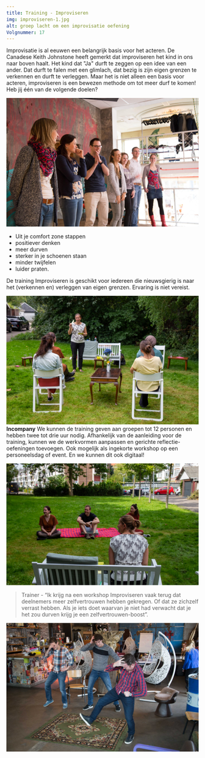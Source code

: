 ```yaml
---
title: Training - Improviseren
img: improviseren-1.jpg
alt: groep lacht om een improvisatie oefening
Volgnummer: 17
---
```


Improvisatie is al eeuwen een belangrijk basis voor het acteren. De Canadese Keith Johnstone heeft gemerkt dat improviseren het kind in ons naar boven haalt. Het kind dat "Ja" durft te zeggen op een idee van een ander. Dat durft te falen met een glimlach, dat bezig is zijn eigen grenzen te verkennen en durft te verleggen. Maar het is niet alleen een basis voor acteren, improviseren is een bewezen methode om tot meer durf te komen! Heb jij één van de volgende doelen?

 ![Lachende groep](./improviseren-2.jpg)

* Uit je comfort zone stappen
* positiever denken
* meer durven
* sterker in je schoenen staan
* minder twijfelen
* luider praten.

De training Improviseren is geschikt voor iedereen die nieuwsgierig is naar het (verkennen en) verleggen van eigen grenzen. Ervaring is niet vereist.

![Lachende groep](./improviseren-3.jpg)
**Incompany** We kunnen de training geven aan groepen tot 12 personen en hebben twee tot drie uur nodig. Afhankelijk van de aanleiding voor de training, kunnen we de werkvormen aanpassen en gerichte reflectie-oefeningen toevoegen. Ook mogelijk als ingekorte workshop op een personeelsdag of event. En we kunnen dit ook digitaal!

![Groep zit klaar op kleed in buitenomgeving](./improviseren-4.jpg)


> Trainer - “Ik krijg na een workshop Improviseren vaak terug dat deelnemers meer zelfvertrouwen hebben gekregen. Of dat ze zichzelf verrast hebben. Als je iets doet waarvan je niet had verwacht dat je het zou durven krijg je een zelfvertrouwen-boost”.

![Groep synchroon aan het dansen](./improviseren-5.jpg)